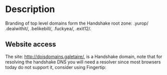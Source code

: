 # Description
Branding of top level domains form the Handshake root zone: .yurop/ .dealwithit/, .belikebill/, .fuckyea/, .exit12/.

## Website access

The site: http://doisdomains.galetaire/, is a Handshake domain, note that for resolving the handshake DNS you will need a resolver since most browsers today do not support it, consider using Fingertip:
